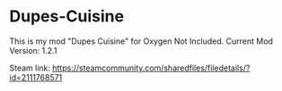 # Dupes-Cuisine

This is my mod "Dupes Cuisine" for Oxygen Not Included. 
Current Mod Version: 1.2.1

Steam link: https://steamcommunity.com/sharedfiles/filedetails/?id=2111768571

